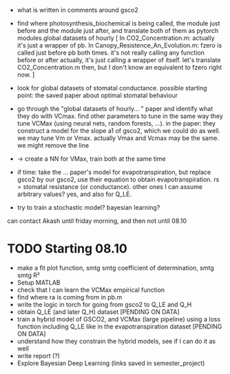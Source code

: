 * what is written in comments around gsco2
* find where photosynthesis_biochemical is being called, the module just before and the module just after, and translate both of them as pytorch modules.global datasets of hourly 
[
    In CO2_Concentration.m: actually it's just a wrapper of pb.
    In Canopy_Resistence_An_Evolution.m: fzero is called just before pb both times.
    it's not really calling any function before or after actually, it's just calling a wrapper of itself.
    let's translate CO2_Concentration.m then, but I don't know an equivalent to fzero right now.
]
* look for global datasets of stomatal conductance. possible starting point: the saved paper about optimal stomatal behaviour
* go through the "global datasets of hourly... " paper and identify what they do with VCmax. find other parameters to tune in the same way they tune VCMax (using neural nets, random forests, ...). in the paper: they construct a model for the slope a1 of gsco2, which we could do as well. we may tune Vm or Vmax. actually Vmax and Vcmax may be the same. we might remove the line 
* -> create a NN for VMax, train both at the same time

* if time: take the ... paper's model for evapotranspiration, but replace gsco2 by our gsco2, use their equation to obtain evapotranspiration. rs = stomatal resistance (or conductance). other ones I can assume arbitrary values? yes, and also for Q_LE.
* try to train a stochastic model? bayesian learning?

can contact Akash until friday morning, and then not until 08.10


# TODO Starting 08.10
* make a fit plot function, smtg smtg coefficient of determination, smtg smtg R²
* Setup MATLAB
* check that I can learn the VCMax empirical function
* find where ra is coming from in pb.m
* write the logic in torch for going from gsco2 to Q_LE and Q_H
* obtain Q_LE (and later Q_H) dataset [PENDING ON DATA]
* train a hybrid model of GSCO2, and VCMax (large pipeline) using a loss function including Q_LE like in the evapotranspiration dataset  [PENDING ON DATA]
* understand how they constrain the hybrid models, see if I can do it as well
* write report (?)
* Explore Bayesian Deep Learning (links saved in semester_project)
